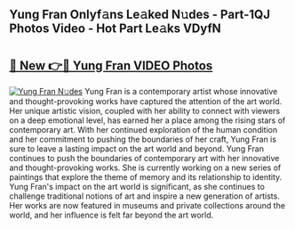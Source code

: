## Yung Fran Onlyf𝚊ns Le𝚊ked N𝚞des - Part-1QJ Photos Video - Hot Part Le𝚊ks VDyfN

# <h2><a href="http://ab94374.deff.icu/?id=Yung+Fran">🔗 New 👉🔴 Yung Fran VIDEO Photos</a></h2>

[![Yung Fran N𝚞des](https://i.imgur.com/rIISA9y.gif)](http://ab94374.deff.icu/?id=Yung+Fran)
Yung Fran is a contemporary artist whose innovative and thought-provoking works have captured the attention of the art world. Her unique artistic vision, coupled with her ability to connect with viewers on a deep emotional level, has earned her a place among the rising stars of contemporary art. With her continued exploration of the human condition and her commitment to pushing the boundaries of her craft, Yung Fran is sure to leave a lasting impact on the art world and beyond. Yung Fran continues to push the boundaries of contemporary art with her innovative and thought-provoking works. She is currently working on a new series of paintings that explore the theme of memory and its relationship to identity. Yung Fran's impact on the art world is significant, as she continues to challenge traditional notions of art and inspire a new generation of artists. Her works are now featured in museums and private collections around the world, and her influence is felt far beyond the art world.
